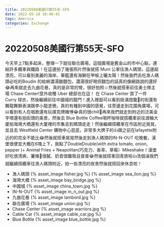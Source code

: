 ```yaml
---
title: 20220508美國行第55天-SFO
date: 2022-05-10 10:48:41
tags: America
categories: Exchange
---
```

# 20220508美國行第55天-SFO

今天早上7點多起床，整理一下就往聯合廣場，這個廣場是舊金山的市中心點，連結許多纜車與鐵路！在這邊拍了幾張照片然後就搭 Muni 公車往漁人碼頭，這邊超漂亮，可以看到美麗的海岸、軍艦還有海獅在甲板上曬太陽！然後我們去吃漁人碼頭必吃的Boudin 的蛤蜊濃湯酸麵包，濃湯很好喝但麵包的話真的像網路說的還好😂再來就走去九曲花巷，真的是非常的彎，很好拍照☺️然後就搭車前往勇士隊主場 Chase Center!意外收穫 Uber 總部也在這！ 在 Chase Center  買了一件 Curry 球衣，然後繼續前往中國城的龍門！進入裡面可以看到掛滿燈籠🏮的街還有舞龍舞獅表演跟李小龍塗鴉，真的有種到中國的感覺，往旁邊走到花園角廣場，可以看到有人在唱歌還有玩撲克牌賭博😂真的很chill😬再來我們就走到附近的泛美金字塔還有拍街頭的美景，然後去 Blue Bottle Coffee喝杯咖啡就搭纜車前往渡輪大厦拍海灣大橋還有大厦裡的市集且到碼頭走走！然後繼續搭纜車在市區附近晃晃，並且去 Westfield Center 購物中心逛逛，非常多大牌子的👍跟之前在lafayette附近的的完全不能比😂然後就搭車晃晃然後走到漁人碼頭的IN-N-OUT 吃晚餐，漢堡很便宜大概在6塊上下，我點了DoubleDouble(with extra tomato, onion, pepper )+ Animal Fries + Neapolitan(巧克力、香草、草莓）Mikeshake！漢堡好吃很清爽、薯條🍟很膩、奶昔很難吸且普普😂然後就搭車回青旅啦👍洗個澡我們就繼續搭纜車往漁人碼頭附近，拍一些漂亮的夜景然後就搭回來休息啦！

- 漁人碼頭 
 {% asset_image fisher.jpg %}
 {% asset_image sea_lion.jpg %}
- 海灣大橋
 {% asset_image bay_bridge.jpg %}
- 中國城
 {% asset_image china_town.jpg %}
- IN-N-OUT
 {% asset_image in_n_out.jpg %}
- 九曲花巷
 {% asset_image lambord.jpg %}
- 聯合廣場
 {% asset_image union.jpg %}
- Chase Center
 {% asset_image warriors.jpg %}
- Cable Car
 {% asset_image cable_car.jpg %}
- Blue Bottle
 {% asset_image blue_bottle.jpg %}
